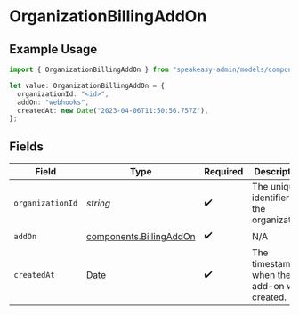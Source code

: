 # OrganizationBillingAddOn

## Example Usage

```typescript
import { OrganizationBillingAddOn } from "speakeasy-admin/models/components";

let value: OrganizationBillingAddOn = {
  organizationId: "<id>",
  addOn: "webhooks",
  createdAt: new Date("2023-04-06T11:50:56.757Z"),
};
```

## Fields

| Field                                                                                         | Type                                                                                          | Required                                                                                      | Description                                                                                   |
| --------------------------------------------------------------------------------------------- | --------------------------------------------------------------------------------------------- | --------------------------------------------------------------------------------------------- | --------------------------------------------------------------------------------------------- |
| `organizationId`                                                                              | *string*                                                                                      | :heavy_check_mark:                                                                            | The unique identifier for the organization.                                                   |
| `addOn`                                                                                       | [components.BillingAddOn](../../models/components/billingaddon.md)                            | :heavy_check_mark:                                                                            | N/A                                                                                           |
| `createdAt`                                                                                   | [Date](https://developer.mozilla.org/en-US/docs/Web/JavaScript/Reference/Global_Objects/Date) | :heavy_check_mark:                                                                            | The timestamp when the add-on was created.                                                    |